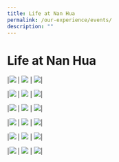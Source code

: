 ```yaml
---
title: Life at Nan Hua
permalink: /our-experience/events/
description: ""
---
```

# Life at Nan Hua

|<a href="/our-experience/events/camp-achiever/"><img src="/images/Events%20Page/campachiever2023_945x630.png"></a> | <a href="/our-experience/events/chinese-new-year/"><img src="/images/Events%20Page/cny2023_945x630.png"></a> | <a href="/our-experience/events/ipad-unboxing-day/"><img src="/images/Events%20Page/ipadunboxing2023_945x630.png"></a>|

|<a href="/our-experience/events/annual-road-run/"><img src="/images/Events%20Page/annualroadrun2023_945x630.png"></a> | <a href="/our-experience/events/national-youth-environment-conference/"><img src="/images/Events%20Page/nyec2023_945x630.png"></a> | <a href="/our-experience/events/"><img src="/images/Events%20Page/biculturalweek2023_945x630.png"></a>|

|<a href="/our-experience/events/"><img src="/images/Events%20Page/studentcouncil2023_945x630.png"></a> | <a href="/our-experience/events/speech-day/"><img src="/images/Events%20Page/speechday2023_945x630.png"></a> | <a href="/our-experience/events/cultural-potpourri"><img src="/images/Events%20Page/culturalpotpourri2023_945x630.png"></a>|

|<a href="/our-experience/events/"><img src="/images/Events%20Page/studentleaders2023_945x630.png"></a> | <a href="/our-experience/events/"><img src="/images/Events%20Page/sportscarnival2023_945x630.png"></a> | <a href="/our-experience/events/"><img src="/images/Events%20Page/confuciuscamp2023_945x630.png"></a>|

|<a href="/our-experience/events/national-day/"><img src="/images/Events%20Page/ndp2022_945x630.png"></a> | <a href="/our-experience/events/teachers-day/"><img src="/images/Events%20Page/teachersday2022_945x630.png"></a> | <a href="/our-experience/events/mid-autumn-festival/"><img src="/images/Events%20Page/midautumnfestival2022_945x630.png"></a>|

|<a href="/our-experience/events/annual-arts-appreciation/"><img src="/images/Events%20Page/annualartsappreciation_945x630.png"></a> | <a href="/our-experience/events/"><img src="/images/Events%20Page/graduationday_945x630.png"></a> | <a href="/our-experience/events/"><img src="/images/Events%20Page/openhouse2022_945x630.png"></a>|